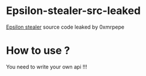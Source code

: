 # Epsilon-stealer-src-leaked
[Epsilon stealer](https://t.me/epsilonvouches) source code leaked by 0xmrpepe<br>
# How to use ?
You need to write your own api !!!
